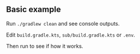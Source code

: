 ## Basic example

Run `./gradlew clean` and see console outputs.

Edit `build.gradle.kts`, `sub/build.gradle.kts` or `.env`.

Then run to see if how it works.
